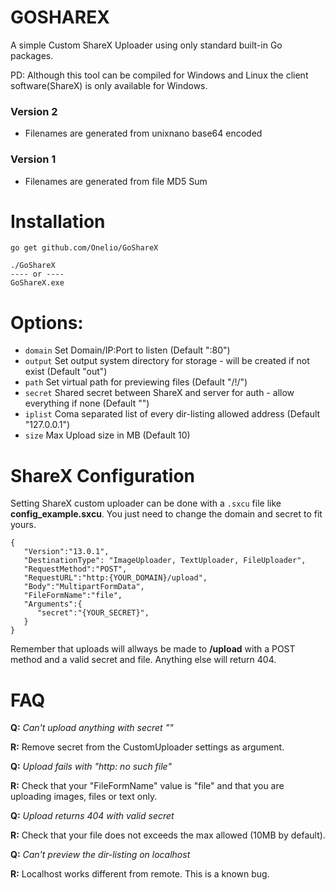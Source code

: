 # GOSHAREX
A simple Custom ShareX Uploader using only standard built-in Go packages. 

PD: Although this tool can be compiled for Windows and Linux the client software(ShareX) is only available for Windows.

### Version 2
- Filenames are generated from unixnano base64 encoded
### Version 1
- Filenames are generated from file MD5 Sum

# Installation
````
go get github.com/Onelio/GoShareX

./GoShareX
---- or ----
GoShareX.exe
````

# Options:
- `domain` Set Domain/IP:Port to listen (Default ":80")
- `output` Set output system directory for storage - will be created if not exist (Default "out")
- `path` Set virtual path for previewing files (Default "/!/")
- `secret` Shared secret between ShareX and server for auth - allow everything if none (Default "")
- `iplist` Coma separated list of every dir-listing allowed address (Default "127.0.0.1")
- `size` Max Upload size in MB (Default 10)

# ShareX Configuration
Setting ShareX custom uploader can be done with a `.sxcu` file like __config_example.sxcu__. You just need to change the domain and secret to fit yours.

````
{
   "Version":"13.0.1",
   "DestinationType": "ImageUploader, TextUploader, FileUploader",
   "RequestMethod":"POST",
   "RequestURL":"http:{YOUR_DOMAIN}/upload",
   "Body":"MultipartFormData",
   "FileFormName":"file",
   "Arguments":{
      "secret":"{YOUR_SECRET}",
   }
}
````

Remember that uploads will allways be made to __/upload__ with a POST method and a valid secret and file. Anything else will return 404.

# FAQ

**Q:** *Can't upload anything with secret ""*

**R:** Remove secret from the CustomUploader settings as argument.

**Q:** *Upload fails with "http: no such file"*

**R:** Check that your "FileFormName" value is "file" and that you are uploading images, files or text only.

**Q:** *Upload returns 404 with valid secret*

**R:** Check that your file does not exceeds the max allowed (10MB by default).

**Q:** *Can't preview the dir-listing on localhost*

**R:** Localhost works different from remote. This is a known bug.
